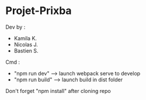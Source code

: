 # Projet-Prixba

Dev by :
 - Kamila K.
 - Nicolas J.
 - Bastien S.

Cmd :
 - "npm run dev" --> launch webpack serve to develop
 - "npm run build" --> launch build in dist folder

Don't forget "npm install" after cloning repo